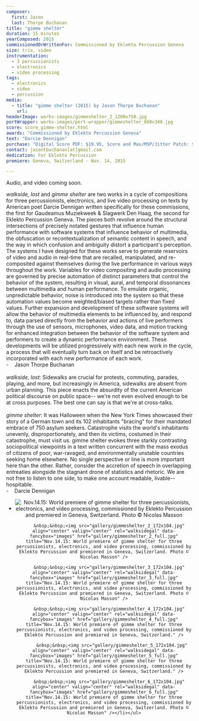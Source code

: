 ```yaml
---
composer:
  first: Jason
  last: Thorpe Buchanan
title: "gimme shelter"
duration: 15 minutes
yearComposed: 2015
commissionedOrWrittenFor: Commissioned by Eklekto Percussion Geneva
size: trio, video
instrumentation:
  - 3 percussionists
  - electronics
  - video processing
tags:
  - electronics
  - video
  - percussion
media:
  - title: "gimme shelter (2015) by Jason Thorpe Buchanan"
    url:
headerImage: works-images/gimmeshelter_2_1200x750.jpg
portWrapper: works-images/port-wrapper/gimmeshelter_660x340.jpg
score: score_gimme-shelter.html
awards: "Commissioned by Eklekto Percussion Geneva"
text: "Darcie Dennigan"
purchase: "Digital Score PDF: $19.95, Score and Max/MSP/Jitter Patch: $149.95"
contact: jasontbuchanan[at]gmail.com
dedication: For Eklekto Percussion
premiere: Geneva, Switzerland - Nov. 14, 2015

---
```


Audio, and video coming soon.

*walkside, lost* and *gimme shelter* are two works in a cycle of compositions for three percussionists, electronics, and live video processing on texts by American poet Darcie Dennigan written specifically for these commissions, the first for Gaudeamus Muziekweek & Slagwerk Den Haag, the second for Eklekto Percussion Geneva. The pieces both revolve around the structural intersections of precisely notated gestures that influence human performance with software systems that influence behavior of multimedia, the obfuscation or recontextualization of semantic content in speech, and the way in which confusion and ambiguity distort a participant&#39;s perception. The systems I have designed for these works serve to generate reservoirs of video and audio in real-time that are recalled, manipulated, and re-composited against themselves during the live performance in various ways throughout the work. Variables for video compositing and audio processing are governed by precise automation of distinct parameters that control the behavior of the system, resulting in visual, aural, and temporal dissonances between multimedia and human performance. To emulate organic, unpredictable behavior, noise is introduced into the system so that these automation values become weighted/biased targets rather than fixed values. Further expansion and development of these software systems will allow the behavior of multimedia elements to be influenced by, and respond to, data parsed directly from the behavior and actions of live performers through the use of sensors, microphones, video data, and motion tracking for enhanced integration between the behavior of the software system and performers to create a dynamic performance environment. These developments will be utilized progressively with each new work in the cycle, a process that will eventually turn back on itself and be retroactively incorporated with each new performance of each work.
<br>-	&nbsp;&nbsp; Jason Thorpe Buchanan
<br><br>
*walkside, lost*: Sidewalks are crucial for protests, commuting, parades, playing, and more, but increasingly in America, sidewalks are absent from urban planning. This piece enacts the absurdity of the current American political discourse on public space-- we're not even evolved enough to be at cross purposes. The best one can say is that we're at cross-talks.
<br><br>
*gimme shelter*: It was Halloween when the New York Times showcased their story of a German town and its 102 inhabitants "bracing" for their mandated embrace of 750 asylum seekers. Catastrophe visits the world's inhabitants unevenly, disproportionately, and then its victims, costumed in their catastrophe, must visit us. gimme shelter evokes three starkly contrasting sociopolitical viewpoints in a text written concurrent with the mass exodus of citizens of poor, war-ravaged, and environmentally unstable countries seeking home elsewhere. No single perspective or line is more important here than the other. Rather, consider the accretion of speech in overlapping entreaties alongside the stagnant drone of statistics and rhetoric. We are not free to listen to one side, to make one account readable, livable-- hospitable.
<br>-	&nbsp;&nbsp; Darcie Dennigan


<center>
<ul><li> <img src="gallery/gimmeshelter_1_172x104.jpg" align="center" valign="center" data-fancybox="images" href="gallery/gimmeshelter_1_full.jpg" rel="walksidegal" title="Nov.14.15: World premiere of gimme shelter for three percussionists, electronics, and video processing, commissioned by Eklekto Percussion and premiered in Geneva, Switzerland. Photo © Nicolas Masson" />

	    &nbsp;&nbsp;<img src="gallery/gimmeshelter_2_172x104.jpg" align="center" valign="center" rel="walksidegal" data-fancybox="images" href="gallery/gimmeshelter_2_full.jpg" title="Nov.14.15: World premiere of gimme shelter for three percussionists, electronics, and video processing, commissioned by Eklekto Percussion and premiered in Geneva, Switzerland. Photo © Nicolas Masson" />

	    &nbsp;&nbsp;<img src="gallery/gimmeshelter_3_172x104.jpg" align="center" valign="center" rel="walksidegal" data-fancybox="images" href="gallery/gimmeshelter_3_full.jpg" title="Nov.14.15: World premiere of gimme shelter for three percussionists, electronics, and video processing, commissioned by Eklekto Percussion and premiered in Geneva, Switzerland. Photo © Nicolas Masson" />

	    &nbsp;&nbsp;<img src="gallery/gimmeshelter_4_172x104.jpg"  align="center" valign="center" rel="walksidegal" data-fancybox="images" href="gallery/gimmeshelter_4_full.jpg" title="Nov.14.15: World premiere of gimme shelter for three percussionists, electronics, and video processing, commissioned by Eklekto Percussion and premiered in Geneva, Switzerland." />

	      &nbsp;&nbsp;<img src="gallery/gimmeshelter_5_172x104.jpg"  align="center" valign="center" rel="walksidegal" data-fancybox="images" href="gallery/gimmeshelter_5_full.jpg" title="Nov.14.15: World premiere of gimme shelter for three percussionists, electronics, and video processing, commissioned by Eklekto Percussion and premiered in Geneva, Switzerland." />

	    &nbsp;&nbsp;<img src="gallery/gimmeshelter_6_172x104.jpg"  align="center" valign="center" rel="walksidegal" data-fancybox="images" href="gallery/gimmeshelter_6_full.jpg" title="Nov.14.15: World premiere of gimme shelter for three percussionists, electronics, and video processing, commissioned by Eklekto Percussion and premiered in Geneva, Switzerland. Photo © Nicolas Masson" /></li></ul>

</center>
